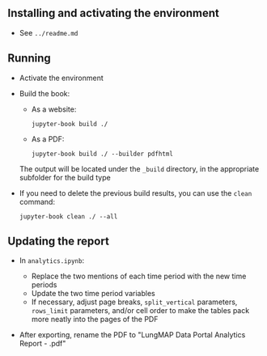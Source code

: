 ## Installing and activating the environment

* See `../readme.md`

## Running

* Activate the environment

* Build the book:

  * As a website:

    `jupyter-book build ./`

  * As a PDF:
  
    `jupyter-book build ./ --builder pdfhtml`

  The output will be located under the `_build` directory, in the appropriate subfolder for the build type

* If you need to delete the previous build results, you can use the `clean` command:

  `jupyter-book clean ./ --all`

## Updating the report

* In `analytics.ipynb`:
  * Replace the two mentions of each time period with the new time periods
  * Update the two time period variables
  * If necessary, adjust page breaks, `split_vertical` parameters, `rows_limit` parameters, and/or cell order to make the tables pack more neatly into the pages of the PDF

* After exporting, rename the PDF to "LungMAP Data Portal Analytics Report - <end date>.pdf"
